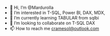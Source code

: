 - 👋 Hi, I’m @Mardurolla
- 👀 I’m interested in T-SQL, Power BI, DAX, MDX, 
- 🌱 I’m currently learning TABULAR from sqlbi 
- 💞️ I’m looking to collaborate on T-SQL DAX
- 📫 How to reach me cramesol@outlook.com

<!---
Mardurolla/Mardurolla is a ✨ special ✨ repository because its `README.md` (this file) appears on your GitHub profile.
You can click the Preview link to take a look at your changes.
--->
